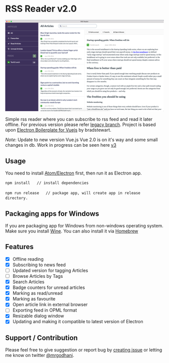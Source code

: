 RSS Reader v2.0
==============

![img](screenshot.png)

Simple rss reader where you can subscribe to rss feed and read it later offline. For previous version please refer [legacy branch](https://github.com/mrgodhani/rss-reader/tree/legacy).
Project is based upon [Electron Boilerplate for Vuejs](https://github.com/bradstewart/electron-boilerplate-vue) by bradstewart.

*Note*: Update to new version Vue.js Vue 2.0 is on it's way and some small changes in db. Work in progress can be seen here [v3](https://github.com/mrgodhani/rss-reader/tree/v3.0)

## Usage

You need to install [Atom/Electron](https://github.com/atom/electron) first, then run it as Electron app.

```
npm install   // install dependencies

npm run release   // package app, will create app in release directory.

```

## Packaging apps for Windows

If you are packaging app for Windows from non-windows operating system. Make sure you install [Wine](https://www.winehq.org/). You can also install it via [Homebrew](http://brew.sh/)

## Features

- [x] Offline reading
- [x] Subscribing to news feed
- [ ] Updated version for tagging Articles
- [ ] Browse Articles by Tags
- [x] Search Articles
- [x] Badge counters for unread articles
- [x] Marking as read/unread
- [x] Marking as favourite
- [x] Open article link in external browser
- [ ] Exporting feed in OPML format
- [x] Resizable dialog window
- [x] Updating and making it compatible to latest version of Electron

## Support / Contribution

Please feel free to give suggestion or report bug by [creating issue](https://github.com/mrgodhani/rss-reader/issues) or letting me know on twitter [@mrgodhani](https://twitter.com/mrgodhani).
